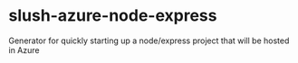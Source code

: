 # slush-azure-node-express
Generator for quickly starting up a node/express project that will be hosted in Azure